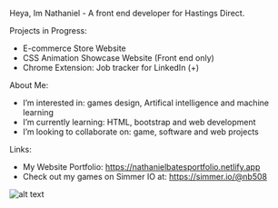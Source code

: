 
Heya, Im Nathaniel - A front end developer for Hastings Direct. 

Projects in Progress:
- E-commerce Store Website
- CSS Animation Showcase Website (Front end only)
- Chrome Extension: Job tracker for LinkedIn (+)

About Me:

- I’m interested in: games design, Artifical intelligence and machine learning
- I’m currently learning: HTML, bootstrap and web development
- I’m looking to collaborate on: game, software and web projects 

Links:

- My Website Portfolio: https://nathanielbatesportfolio.netlify.app
- Check out my games on Simmer IO at: https://simmer.io/@nb508

![alt text](https://i.kym-cdn.com/photos/images/facebook/002/432/394/1e1.jpg)
